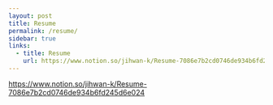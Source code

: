 ```yaml
---
layout: post
title: Resume
permalink: /resume/
sidebar: true
links:
  - title: Resume
    url: https://www.notion.so/jihwan-k/Resume-7086e7b2cd0746de934b6fd245d6e024
---
```


https://www.notion.so/jihwan-k/Resume-7086e7b2cd0746de934b6fd245d6e024
